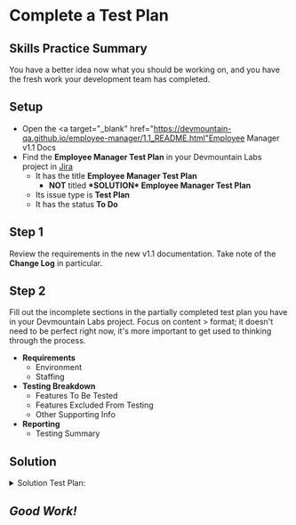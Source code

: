# Complete a Test Plan

## Skills Practice Summary

You have a better idea now what you should be working on, and you have the fresh
work your development team has completed.

## Setup

- Open the <a target="\_blank"
  href="https://devmountain-qa.github.io/employee-manager/1.1_README.html"Employee
  Manager v1.1 Docs</a>
- Find the **Employee Manager Test Plan** in your Devmountain Labs project in
  <a target="\_blank" href="https://dmutah.atlassian.net/">Jira</a>
  - It has the title **Employee Manager Test Plan**
    - **NOT** titled **\*SOLUTION\* Employee Manager Test Plan**
  - Its issue type is **Test Plan**
  - It has the status **To Do**

## Step 1

Review the requirements in the new v1.1 documentation. Take note of the **Change
Log** in particular.

## Step 2

Fill out the incomplete sections in the partially completed test plan you have
in your Devmountain Labs project. Focus on content > format; it doesn't need to
be perfect right now, it's more important to get used to thinking through the
process.

- **Requirements**
  - Environment
  - Staffing
- **Testing Breakdown**
  - Features To Be Tested
  - Features Excluded From Testing
  - Other Supporting Info
- **Reporting**
  - Testing Summary

## Solution

<details  markdown="1"> <summary> Solution Test Plan: </summary>

- Find the **Employee Manager Test Plan** in your Devmountain Labs project in
  <a target="\_blank" href="https://dmutah.atlassian.net/">Jira</a>
  - It has the title **\*SOLUTION\* Employee Manager Test Plan**
    - **NOT** titled **Employee Manager Test Plan**
  - Its issue type is **Test Plan**
  - It has the status **Done**

**NOTE:** This "solution" test plan still is not perfect. For example, it does
not include specific test criteria for the features to be tested.

</details>

## **_Good Work!_**
